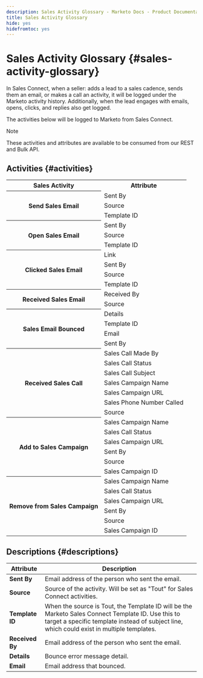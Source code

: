```yaml
---
description: Sales Activity Glossary - Marketo Docs - Product Documentation
title: Sales Activity Glossary
hide: yes
hidefromtoc: yes
---
```

# Sales Activity Glossary {#sales-activity-glossary}

In Sales Connect, when a seller: adds a lead to a sales cadence, sends them an email, or makes a call an activity, it will be logged under the Marketo activity history. Additionally, when the lead engages with emails, opens, clicks, and replies also get logged.

The activities below will be logged to Marketo from Sales Connect.

>[!NOTE]
>
>These activities and attributes are available to be consumed from our REST and Bulk API.

## Activities {#activities}

<table>
 <tr>
  <th>Sales Activity</th>
  <th>Attribute</th>
 </tr>
 <tr>
  <th rowspan="3">Send Sales Email</th>
  <td>Sent By</td>
 </tr>
 <tr>
  <td>Source</td>
 </tr>
 <tr>
  <td>Template ID</td>
 </tr>
 <tr>
  <th rowspan="3">Open Sales Email</th>
  <td>Sent By</td>
 </tr>
 <tr>
  <td>Source</td>
 </tr>
 <tr>
  <td>Template ID</td>
 </tr>
 <tr>
  <th rowspan="4">Clicked Sales Email</th>
  <td>Link</td>
 </tr>
 <tr>
  <td>Sent By</td>
 </tr>
 <tr>
  <td>Source</td>
 </tr>
 <tr>
  <td>Template ID</td>
 </tr>
 <tr>
  <th rowspan="2">Received Sales Email</th>
  <td>Received By</td>
 </tr>
 <tr>
  <td>Source</td>
 </tr>
 <tr>
  <th rowspan="4">Sales Email Bounced</th>
  <td>Details</td>
 </tr>
 <tr>
  <td>Template ID</td>
 </tr>
 <tr>
  <td>Email</td>
 </tr>
 <tr>
  <td>Sent By</td>
 </tr>
 <tr>
  <th rowspan="7">Received Sales Call</th>
  <td>Sales Call Made By</td>
 </tr>
 <tr>
  <td>Sales Call Status</td>
 </tr>
 <tr>
  <td>Sales Call Subject</td>
 </tr>
 <tr>
  <td>Sales Campaign Name</td>
 </tr>
 <tr>
  <td>Sales Campaign URL</td>
 </tr>
 <tr>
  <td>Sales Phone Number Called</td>
 </tr>
 <tr>
  <td>Source</td>
 </tr>
 <tr>
  <th rowspan="6">Add to Sales Campaign</th>
  <td>Sales Campaign Name</td>
 </tr>
 <tr>
  <td>Sales Call Status</td>
 </tr>
 <tr>
  <td>Sales Campaign URL</td>
 </tr>
 <tr>
  <td>Sent By</td>
 </tr>
 <tr>
  <td>Source</td>
 </tr>
 <tr>
  <td>Sales Campaign ID</td>
 </tr>
 <tr>
  <th rowspan="6">Remove from Sales Campaign</th>
  <td>Sales Campaign Name</td>
 </tr>
 <tr>
  <td>Sales Call Status</td>
 </tr>
 <tr>
  <td>Sales Campaign URL</td>
 </tr>
 <tr>
  <td>Sent By</td>
 </tr>
 <tr>
  <td>Source</td>
 </tr>
 <tr>
  <td>Sales Campaign ID</td>
 </tr>
</table>

## Descriptions {#descriptions}

<table> 
 <tr>
  <th>Attribute</th>
  <th>Description</th>
 </tr>
 <tbody> 
  <tr> 
   <td><strong>Sent By</strong></td>
   <td>Email address of the person who sent the email.</td> 
  </tr> 
  <tr> 
   <td><strong>Source</strong></td> 
   <td>Source of the activity. Will be set as "Tout" for Sales Connect activities.</td> 
  </tr> 
  <tr> 
   <td><strong>Template ID</strong></td> 
   <td>When the source is Tout, the Template ID will be the Marketo Sales Connect Template ID. Use this to target a specific template instead of subject line, which could exist in multiple templates.
</td> 
  </tr> 
  <tr> 
   <td><strong>Received By</strong></td> 
   <td>Email address of the person who sent the email.</td> 
  </tr> 
  <tr> 
   <td><strong>Details</strong></td> 
   <td>Bounce error message detail.</td> 
  </tr> 
  <tr> 
   <td><strong>Email</strong></td> 
   <td>Email address that bounced.</td> 
  </tr> 
 </tbody> 
</table>